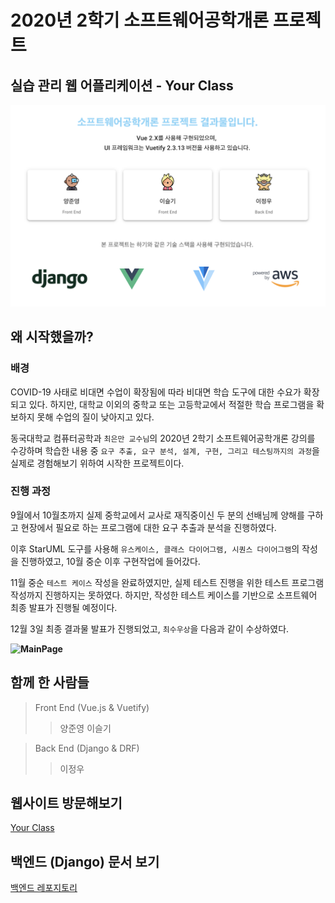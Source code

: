 # 2020년 2학기 소프트웨어공학개론 프로젝트

## 실습 관리 웹 어플리케이션 - Your Class

**![MainPage](./src/assets/mainPage.png)**


## 왜 시작했을까?

### 배경
COVID-19 사태로 비대면 수업이 확장됨에 따라 비대면 학습 도구에 대한
수요가 확장되고 있다. 하지만, 대학교 이외의 중학교 또는 고등학교에서 적절한
학습 프로그램을 확보하지 못해 수업의 질이 낮아지고 있다. 

동국대학교 컴퓨터공학과 `최은만 교수님`의 2020년 2학기 소프트웨어공학개론 강의를
수강하며 학습한 내용 중 `요구 추출, 요구 분석, 설계, 구현, 그리고 테스팅까지의 과정`을
실제로 경험해보기 위하여 시작한 프로젝트이다.

### 진행 과정
9월에서 10월초까지 실제 중학교에서 교사로 재직중이신 두 분의 선배님께 양해를 구하고 
현장에서 필요로 하는 프로그램에 대한 요구 추출과 분석을 진행하였다.

이후 StarUML 도구를 사용해 `유스케이스, 클래스 다이어그램, 시퀀스 다이어그램`의 작성을
진행하였고, 10월 중순 이후 구현작업에 들어갔다.

11월 중순 `테스트 케이스` 작성을 완료하였지만, 실제 테스트 진행을 위한 테스트 프로그램 작성까지
진행하지는 못하였다. 하지만, 작성한 테스트 케이스를 기반으로 소프트웨어 최종 발표가 진행될 예정이다.

12월 3일 최종 결과물 발표가 진행되었고, `최수우상`을 다음과 같이 수상하였다.

**![MainPage](https://drive.google.com/file/d/1g1gXA6D4VL6uC2TvY1RTjEVmq8qe0qYS/view?usp=sharing)**

## 함께 한 사람들

> Front End (Vue.js & Vuetify)
>> 양준영
>> 이슬기


> Back End (Django & DRF)
>> 이정우

## 웹사이트 방문해보기
[Your Class](http://ec2-13-124-168-48.ap-northeast-2.compute.amazonaws.com/#/)

## 백엔드 (Django) 문서 보기
[백엔드 레포지토리](https://github.com/duhee77/Your-class-Backend)

